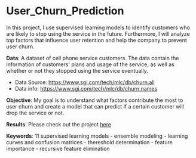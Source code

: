 # User_Churn_Prediction
In this project, I use supervised learning models to identify customers who are likely to stop using the service in the future. Furthermore, I will analyze top factors that influence user retention and help the company to prevent user churn.

**Data**: A dataset of cell phone service customers. The data contain the information of customers' plans and usage of the service, as well as whether or not they stopped using the service eventually. 
- Data Source: https://www.sgi.com/tech/mlc/db/churn.all  
- Data info: https://www.sgi.com/tech/mlc/db/churn.names

**Objective**: My goal is to understand what factors contribute the most to user churn and create a model that can predict if a certain customer will drop the service or not. 

**Results**:
Please check out the project [here](https://github.com/yanxiali/User_Churn_Predictions/blob/master/User_Churn_Prediction.ipynb)

**Keywords**:
11 supervised learning models - ensemble modeling - learning curves and confusion matrices - thereshold determination - feature importance - recursive feature elimination

